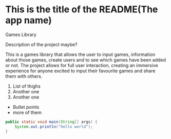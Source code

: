 # This is the title of the README(The app name)
Games Library

Description of the project maybe?

This is a games library that allows the user to input games, information about those games, create users and to see which games have been added or not. The project allows for full user interaction, creating an immersive experience for anyone excited to input their favourite games and share them with others.

1. List of thighs
1. Another one
1. Another one

- Bullet points
- more of them

```java
public static void main(String[] args) {
    System.out.println("hello world");
}
```